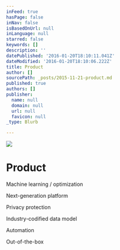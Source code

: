 ```yaml
---
inFeed: true
hasPage: false
inNav: false
isBasedOnUrl: null
inLanguage: null
starred: false
keywords: []
description: ''
datePublished: '2016-01-20T18:10:11.041Z'
dateModified: '2016-01-20T18:10:06.222Z'
title: Product
author: []
sourcePath: _posts/2015-11-21-product.md
published: true
authors: []
publisher:
  name: null
  domain: null
  url: null
  favicon: null
_type: Blurb

---
```

![](https://the-grid-user-content.s3-us-west-2.amazonaws.com/79a29b58-26fb-4a9d-945e-a68d7d3e10dd.jpg)

# Product

Machine learning / optimization

Next-generation platform

Privacy protection

Industry-codified data model

Automation

Out-of-the-box
